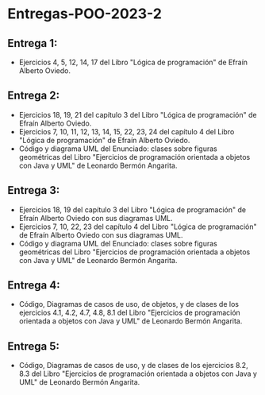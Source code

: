 # Entregas-POO-2023-2
## Entrega 1:
- Ejercicios 4, 5, 12, 14, 17 del Libro "Lógica de programación" de Efraín Alberto Oviedo.
## Entrega 2:
- Ejercicios 18, 19, 21 del capítulo 3 del Libro "Lógica de programación" de Efraín Alberto Oviedo.
- Ejercicios 7, 10, 11, 12, 13, 14, 15, 22, 23, 24 del capítulo 4 del Libro "Lógica de programación" de Efraín Alberto Oviedo.
- Código y diagrama UML del Enunciado: clases sobre figuras geométricas del Libro "Ejercicios de programación orientada a objetos con Java y UML" de Leonardo Bermón Angarita.
## Entrega 3:
- Ejercicios 18, 19 del capítulo 3 del Libro "Lógica de programación" de Efraín Alberto Oviedo con sus diagramas UML.
- Ejercicios 7, 10, 22, 23 del capítulo 4 del Libro "Lógica de programación" de Efraín Alberto Oviedo con sus diagramas UML.
- Código y diagrama UML del Enunciado: clases sobre figuras geométricas del Libro "Ejercicios de programación orientada a objetos con Java y UML" de Leonardo Bermón Angarita.
## Entrega 4:
- Código, Diagramas de casos de uso, de objetos, y de clases de los ejercicios 4.1, 4.2, 4.7, 4.8, 8.1 del Libro "Ejercicios de programación orientada a objetos con Java y UML" de Leonardo Bermón Angarita.
## Entrega 5:
- Código, Diagramas de casos de uso, y de clases de los ejercicios 8.2, 8.3 del Libro "Ejercicios de programación orientada a objetos con Java y UML" de Leonardo Bermón Angarita.